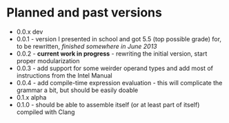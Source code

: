 # Planned and past versions

 * 0.0.x dev
  * 0.0.1 - version I presented in school and got 5.5 (top possible grade) for, to be rewritten, *finished somewhere
in June 2013*
  * 0.0.2 - **current work in progress** - rewriting the initial version, start proper modularization
  * 0.0.3 - add support for some weirder operand types and add most of instructions from the Intel Manual
  * 0.0.4 - add compile-time expression evaluation - this will complicate the grammar a bit, but should be easily doable
 * 0.1.x alpha
  * 0.1.0 - should be able to assemble itself (or at least part of itself) compiled with Clang
